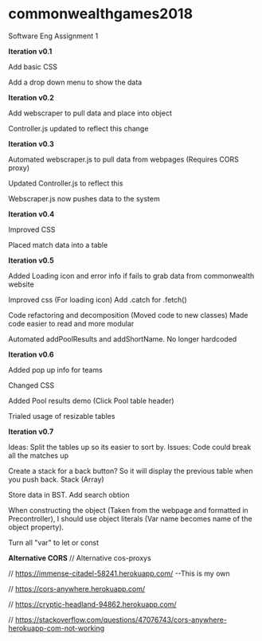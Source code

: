 # commonwealthgames2018
Software Eng Assignment 1


**Iteration v0.1**


Add basic CSS

Add a drop down menu to show the data


**Iteration v0.2**


Add webscraper to pull data and place into object

Controller.js updated to reflect this change


**Iteration v0.3**


Automated webscraper.js to pull data from webpages (Requires CORS proxy)

Updated Controller.js to reflect this

Webscraper.js now pushes data to the system


**Iteration v0.4**


Improved CSS

Placed match data into a table


**Iteration v0.5**


Added Loading icon and error info if fails to grab data from commonwealth website

Improved css (For loading icon)
Add .catch for .fetch()

Code refactoring and decomposition (Moved code to new classes)
Made code easier to read and more modular

Automated addPoolResults and addShortName. No longer hardcoded


**Iteration v0.6**


Added pop up info for teams

Changed CSS

Added Pool results demo (Click Pool table header)

Trialed usage of resizable tables



**Iteration v0.7**


Ideas: Split the tables up so its easier to sort by. Issues: Code could break all the matches up

Create a stack for a back button? So it will display the previous table when you push back. Stack (Array)

Store data in BST. Add search obtion

When constructing the object (Taken from the webpage and formatted in Precontroller), I should use object literals (Var name becomes name of the object property). 

Turn all "var" to let or const


**Alternative CORS**
// Alternative cos-proxys

// https://immense-citadel-58241.herokuapp.com/  --This is my own

// https://cors-anywhere.herokuapp.com/

// https://cryptic-headland-94862.herokuapp.com/

// https://stackoverflow.com/questions/47076743/cors-anywhere-herokuapp-com-not-working

